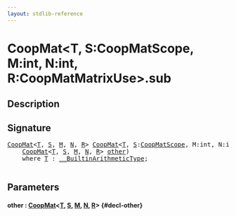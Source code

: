 ```yaml
---
layout: stdlib-reference
---
```


# CoopMat\<T, S:CoopMatScope, M:int, N:int, R:CoopMatMatrixUse\>\.sub

## Description





## Signature 

<pre>
<a href="/stdlib-reference/types/coopmat-04/index" class="code_type">CoopMat</a>&lt;<a href="/stdlib-reference/types/coopmat-04/index#typeparam-T" class="code_type">T</a>, <a href="/stdlib-reference/types/coopmat-04/index#decl-S" class="code_var">S</a>, <a href="/stdlib-reference/types/coopmat-04/index#decl-M" class="code_var">M</a>, <a href="/stdlib-reference/types/coopmat-04/index#decl-N" class="code_var">N</a>, <a href="/stdlib-reference/types/coopmat-04/index#decl-R" class="code_var">R</a>&gt; <a href="/stdlib-reference/types/coopmat-04/index" class="code_type">CoopMat</a>&lt;<a href="/stdlib-reference/types/coopmat-04/index#typeparam-T" class="code_type">T</a>, <a href="/stdlib-reference/types/coopmat-04/index#decl-S" class="code_var">S</a>:<a href="/stdlib-reference/types/coopmatscope-047/index" class="code_type">CoopMatScope</a>, M:<span class="code_keyword">int</span>, N:<span class="code_keyword">int</span>, R:<a href="/stdlib-reference/types/coopmatmatrixuse-047d/index" class="code_type">CoopMatMatrixUse</a>&gt;.<a href="/stdlib-reference/types/coopmat-04/sub">sub</a>(
    <a href="/stdlib-reference/types/coopmat-04/index" class="code_type">CoopMat</a>&lt;<a href="/stdlib-reference/types/coopmat-04/index#typeparam-T" class="code_type">T</a>, <a href="/stdlib-reference/types/coopmat-04/index#decl-S" class="code_var">S</a>, <a href="/stdlib-reference/types/coopmat-04/index#decl-M" class="code_var">M</a>, <a href="/stdlib-reference/types/coopmat-04/index#decl-N" class="code_var">N</a>, <a href="/stdlib-reference/types/coopmat-04/index#decl-R" class="code_var">R</a>&gt; <a href="/stdlib-reference/types/coopmat-04/sub#decl-other" class="code_param">other</a>)
    <span class='code_keyword'>where</span> <a href="/stdlib-reference/types/coopmat-04/index#typeparam-T" class="code_type">T</a> : <a href="/stdlib-reference/interfaces/0_builtinarithmetictype-029j/index" class="code_type">__BuiltinArithmeticType</a>;

</pre>

## Parameters

#### other  : [CoopMat](/stdlib-reference/types/coopmat-04/index)\<[T](/stdlib-reference/types/coopmat-04/index#typeparam-T), [S](/stdlib-reference/types/coopmat-04/index#decl-S), [M](/stdlib-reference/types/coopmat-04/index#decl-M), [N](/stdlib-reference/types/coopmat-04/index#decl-N), [R](/stdlib-reference/types/coopmat-04/index#decl-R)\> {#decl-other}

